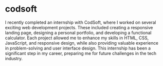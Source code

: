 # codsoft
I recently completed an internship with CodSoft, where I worked on several exciting web development projects. These included creating a responsive landing page, designing a personal portfolio, and developing a functional calculator. Each project allowed me to enhance my skills in HTML, CSS, JavaScript, and responsive design, while also providing valuable experience in problem-solving and user interface design. This internship has been a significant step in my career, preparing me for future challenges in the tech industry.
